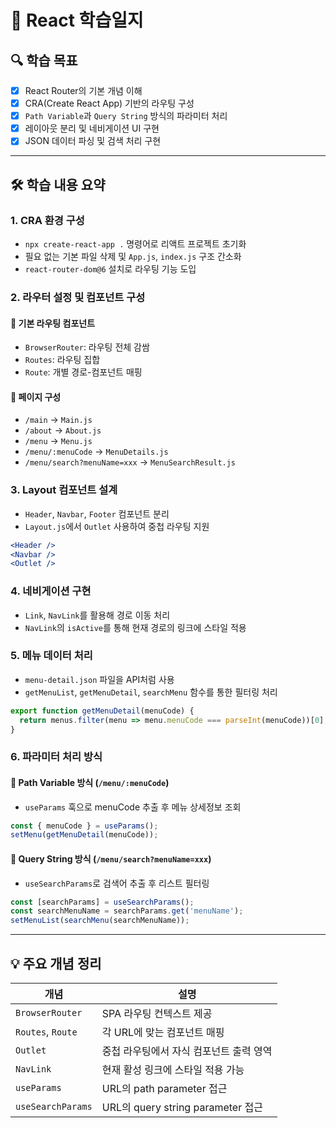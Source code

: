 
# 📘 React 학습일지

## 🔍 학습 목표  
- [x] React Router의 기본 개념 이해  
- [x] CRA(Create React App) 기반의 라우팅 구성  
- [x] `Path Variable`과 `Query String` 방식의 파라미터 처리  
- [x] 레이아웃 분리 및 네비게이션 UI 구현  
- [x] JSON 데이터 파싱 및 검색 처리 구현

---

## 🛠️ 학습 내용 요약

### 1. CRA 환경 구성  
- `npx create-react-app .` 명령어로 리액트 프로젝트 초기화  
- 필요 없는 기본 파일 삭제 및 `App.js`, `index.js` 구조 간소화  
- `react-router-dom@6` 설치로 라우팅 기능 도입

### 2. 라우터 설정 및 컴포넌트 구성  

#### 📌 기본 라우팅 컴포넌트
- `BrowserRouter`: 라우팅 전체 감쌈
- `Routes`: 라우팅 집합
- `Route`: 개별 경로-컴포넌트 매핑

#### 🧩 페이지 구성
- `/main` → `Main.js`  
- `/about` → `About.js`  
- `/menu` → `Menu.js`  
- `/menu/:menuCode` → `MenuDetails.js`  
- `/menu/search?menuName=xxx` → `MenuSearchResult.js`

### 3. Layout 컴포넌트 설계  
- `Header`, `Navbar`, `Footer` 컴포넌트 분리  
- `Layout.js`에서 `Outlet` 사용하여 중첩 라우팅 지원

```jsx
<Header />
<Navbar />
<Outlet />
```

### 4. 네비게이션 구현  
- `Link`, `NavLink`를 활용해 경로 이동 처리  
- `NavLink`의 `isActive`를 통해 현재 경로의 링크에 스타일 적용

### 5. 메뉴 데이터 처리  
- `menu-detail.json` 파일을 API처럼 사용  
- `getMenuList`, `getMenuDetail`, `searchMenu` 함수를 통한 필터링 처리  

```js
export function getMenuDetail(menuCode) {
  return menus.filter(menu => menu.menuCode === parseInt(menuCode))[0];
}
```

### 6. 파라미터 처리 방식  

#### 📍 Path Variable 방식 (`/menu/:menuCode`)
- `useParams` 훅으로 menuCode 추출 후 메뉴 상세정보 조회

```js
const { menuCode } = useParams();
setMenu(getMenuDetail(menuCode));
```

#### 📍 Query String 방식 (`/menu/search?menuName=xxx`)
- `useSearchParams`로 검색어 추출 후 리스트 필터링

```js
const [searchParams] = useSearchParams();
const searchMenuName = searchParams.get('menuName');
setMenuList(searchMenu(searchMenuName));
```

---

## 💡 주요 개념 정리  

| 개념 | 설명 |
|------|------|
| `BrowserRouter` | SPA 라우팅 컨텍스트 제공 |
| `Routes`, `Route` | 각 URL에 맞는 컴포넌트 매핑 |
| `Outlet` | 중첩 라우팅에서 자식 컴포넌트 출력 영역 |
| `NavLink` | 현재 활성 링크에 스타일 적용 가능 |
| `useParams` | URL의 path parameter 접근 |
| `useSearchParams` | URL의 query string parameter 접근 |
